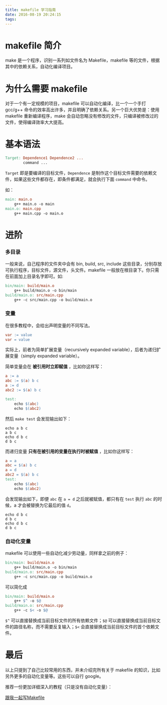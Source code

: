 ```yaml
---
title: makefile 学习指南
date: 2016-08-19 20:24:15
tags:
---
```


# makefile 简介

make 是一个程序，识别一系列如文件名为 Makefile，makefile 等的文件，根据其中的依赖关系，自动化编译项目。

# 为什么需要 makefile

对于一个有一定规模的项目，makefile 可以自动化编译，比一个一个手打 gcc/g++ 命令的效率高出许多，并且明确了依赖关系。另一个巨大优势是：使用 makefile 重新编译程序，make 会自动忽略没有修改的文件，只编译被修改过的文件，使得编译效率大大提高。

# 基本语法

``` makefile
Target: Dependence1 Dependence2 ...
        command ... 
```

`Target` 即是要编译的目标文件，`Dependence` 是制作这个目标文件需要的依赖文件，如果这些文件都存在，即条件都满足，就会执行下面 `command` 中命令。

如：

``` makefile
main: main.o
    g++ main.o -o main
main.o: main.cpp
    g++ main.cpp -o main.o
```

# 进阶

### 多目录

一般来说，自己程序的文件夹中会有 bin, build, src, include 这些目录，分别存放可执行程序，目标文件，源文件，头文件。makefile 一般放在根目录下。你只需在前面加上目录名字即可。如:

``` makefile
bin/main: build/main.o
    g++ build/main.o -o bin/main
build/main.o: src/main.cpp
    g++ -c src/main.cpp -o build/main.o
```

### 变量

在很多教程中，会给出声明变量的不同写法。

``` makefile
var := value
var = value
```

实际上，前者为简单扩展变量（recursively expanded variable），后者为递归扩展变量（simply expanded variable）。

简单变量会在 **被引用时立即赋值** ，比如你这样写：

``` makefile
a := a
abc := $(a) b c
a := d
abc2 := $(a) b c

test:
	echo $(abc)
	echo $(abc2)
```

然后 `make test` 会发现输出如下：

``` shell
echo a b c
a b c
echo d b c
d b c
```

而递归变量 **只有在被引用的变量在执行时被赋值** ，比如你这样写：

``` makefile
a = a
abc = $(a) b c
a = d
abc2 = $(a) b c
test:
	echo $(abc)
	echo $(abc2)
```

会发现输出如下，即便 `abc` 在 `a = d` 之后就被赋值，都只有在 `test` 执行 `abc` 的时候，a 才会被替换为它最后的值 `d`。

``` shell
echo d b c
d b c
echo d b c
d b c
```

### 自动化变量

makefile 可以使用一些自动化减少劳动量，同样拿之前的例子：

``` makefile
bin/main: build/main.o
    g++ build/main.o -o bin/main
build/main.o: src/main.cpp
    g++ -c src/main.cpp -o build/main.o
```

可以简化成

``` makefile
bin/main: build/main.o
    g++ $^ -o $@
build/main.o: src/main.cpp
    g++ -c $< -o $@
```

`$^` 可以直接替换成当前目标文件的所有依赖文件；`$@` 可以直接替换成当前目标文件的路径名称，而不需要反复输入；`$<` 会直接替换成当前目标文件的首个依赖文件。

# 最后

以上只提到了自己比较常用的东西，并未介绍完所有关于 makefile 的知识，比如另外更多的自动化变量等。这些可以自行 google。

推荐一份更加详细深入的教程（只是没有自动化变量）：

[跟我一起写Makefile](http://wiki.ubuntu.org.cn/跟我一起写Makefile)

